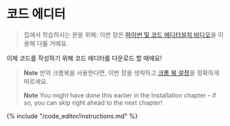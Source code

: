 # 코드 에디터

> 집에서 학습하시는 분을 위해: 이번 장은 [파이썬 및 코드 에디터설치 비디오](https://www.youtube.com/watch?v=pVTaqzKZCdA&t=4m43s)을 이용해 다룰 거에요.

이제 코드를 작성하기 위해 코드 에디터를 다운로드 할 때에요!

> **Note** 만약 크롬북을 사용한다면, 이번 장을 생략하고 [크롬 북 설정](../chromebook_setup/README.md)을 정확하게 따르세요.
> 
> **Note** You might have done this earlier in the Installation chapter – if so, you can skip right ahead to the next chapter!

{% include "/code_editor/instructions.md" %}